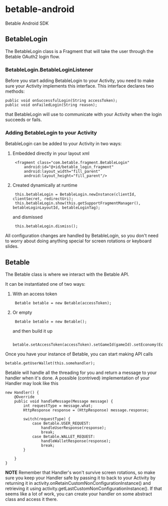 # betable-android

Betable Android SDK

## BetableLogin

The BetableLogin class is a Fragment that will take the user through the Betable OAuth2 login flow.

### BetableLogin.BetableLoginListener

Before you start adding BetableLogin to your Activity, you need to make sure your Activity implements this interface.
This interface declares two methods:

    public void onSuccessfulLogin(String accessToken);
    public void onFailedLogin(String reason);

that BetableLogin will use to communicate with your Activity when the login succeeds or fails.

### Adding BetableLogin to your Activity

BetableLogin can be added to your Activity in two ways:

1. Embedded directly in your layout xml

        <fragment class="com.betable.fragment.BetableLogin"
            android:id="@+id/betable_login_fragment"
            android:layout_width="fill_parent"
            android:layout_height="fill_parent"/>

1. Created dynamically at runtime

        this.betableLogin = BetableLogin.newInstance(clientId, clientSecret, redirectUri);
        this.betableLogin.show(this.getSupportFragmentManager(), betableLoginLayoutId, betableLoginTag);

   and dismissed

        this.betableLogin.dismiss();

All configuration changes are handled by BetableLogin, so you don't need to worry about doing anything special for
screen rotations or keyboard slides.

## Betable

The Betable class is where we interact with the Betable API.

It can be instantiated one of two ways:

1. With an access token

        Betable betable = new Betable(accessToken);

1. Or empty

        Betable betable = new Betable();

    and then build it up

        betable.setAccessToken(accessToken).setGameId(gameId).setEconomy(Economy.SANDBOX);

Once you have your instance of Betable, you can start making API calls

    betable.getUserWallet(this.somehandler);

Betable will handle all the threading for you and return a message to your handler when it's done. A possible
(contrived) implementation of your Handler may look like this

    new Handler() {
        @Override
        public void handleMessage(Message message) {
            int requestType = message.what;
            HttpResponse response = (HttpResponse) message.response;

            switch(requestType) {
                case Betable.USER_REQUEST:
                    handleUserResponse(response);
                    break;
                case Betable.WALLET_REQUEST:
                    handleWalletResponse(response);
                    break;
            }

        }
    }

**NOTE** Remember that Handler's won't survive screen rotations, so make sure you keep your Handler safe by passing it to
back to your Activity by returning it in activity.onRetainCustomNonConfigurationInstance() and retrieving it using
activity.getLastCustomNonConfigurationInstance(). If that seems like a lot of work, you can create your handler on
some abstract class and access it there.
